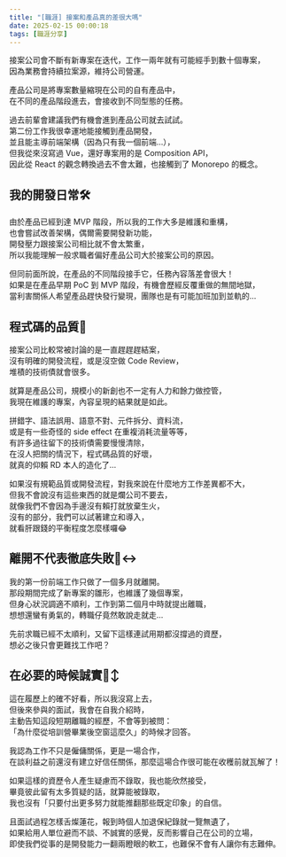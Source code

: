 ```yaml
---
title: "[職涯] 接案和產品真的差很大嗎"
date: 2025-02-15 00:00:18
tags: [職涯分享]
---
```


接案公司會不斷有新專案在迭代，工作一兩年就有可能經手到數十個專案，  
因為業務會持續拉案源，維持公司營運。  

產品公司是將專案數量縮現在公司的自有產品中，  
在不同的產品階段進去，會接收到不同型態的任務。

<!-- more -->

過去前輩會建議我們有機會進到產品公司就去試試。  
第二份工作我很幸運地能接觸到產品開發，  
並且能主導前端架構（因為只有我一個前端...），  
但我從來沒寫過 Vue，還好專案用的是 Composition API，  
因此從 React 的觀念轉換過去不會太難，也接觸到了 Monorepo 的概念。  

## 我的開發日常🛠️ 

由於產品已經到達 MVP 階段，所以我的工作大多是維護和重構，  
也會嘗試改善架構，偶爾需要開發新功能，  
開發壓力跟接案公司相比就不會太繁重，  
所以我能理解一般求職者偏好產品公司大於接案公司的原因。  

但同前面所說，在產品的不同階段接手它，任務內容落差會很大！  
如果是在產品早期 PoC 到 MVP 階段，有機會歷經反覆重做的無間地獄，  
當利害關係人希望產品趕快發行變現，團隊也是有可能加班加到並軌的...  

## 程式碼的品質🧐 

接案公司比較常被討論的是一直趕趕趕結案，  
沒有明確的開發流程，或是沒空做 Code Review，  
堆積的技術債就會很多。  

就算是產品公司，規模小的新創也不一定有人力和餘力做控管，  
我現在維護的專案，內容呈現的結果就是如此。  

拼錯字、語法誤用、語意不對、元件拆分、資料流，  
或是有一些奇怪的 side effect 在重複消耗流量等等，  
有許多過往留下的技術債需要慢慢清除，  
在沒人把關的情況下，程式碼品質的好壞，  
就真的仰賴 RD 本人的造化了...

如果沒有規範品質或開發流程，對我來說在什麼地方工作差異都不大，  
但我不會說沒有這些東西的就是爛公司不要去，  
就像我們不會因為手邊沒有賴打就放棄生火，  
沒有的部分，我們可以試著建立和導入，  
就看肝跟錢的平衡程度怎麼樣囉😂


## 離開不代表徹底失敗🙂‍↔️ 

我的第一份前端工作只做了一個多月就離開。  
那段期間完成了新專案的雛形，也維護了幾個專案，  
但身心狀況調適不順利，工作到第二個月中時就提出離職，  
想想還蠻有勇氣的，轉職仔竟然敢說走就走...  

先前求職已經不太順利，又留下這樣連試用期都沒撐過的資歷，  
想必之後只會更難找工作吧？  


## 在必要的時候誠實🙂‍↕️ 

這在履歷上的確不好看，所以我沒寫上去，  
但後來參與的面試，我會在自我介紹時，  
主動告知這段短期離職的經歷，不會等到被問：  
「為什麼從培訓營畢業後空窗這麼久」的時候才回答。  

我認為工作不只是僱傭關係，更是一場合作，  
在談利益之前還沒有建立好信任關係，那麼這場合作很可能在收穫前就瓦解了！  

如果這樣的資歷令人產生疑慮而不錄取，我也能欣然接受，  
畢竟彼此留有太多質疑的話，就算能被錄取，  
我也沒有「只要付出更多努力就能推翻那些既定印象」的自信。  

且面試過程怎樣舌燦蓮花，報到時個人加退保紀錄就一覽無遺了，  
如果給用人單位避而不談、不誠實的感覺，反而影響自己在公司的立場，  
即使我們從事的是開發能力一翻兩瞪眼的軟工，也難保不會有人讓你有志難伸。  